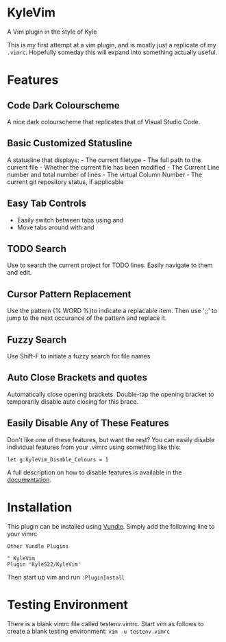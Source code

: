 # KyleVim
A Vim plugin in the style of Kyle

This is my first attempt at a vim plugin, and is mostly just a replicate of my ``.vimrc``.  Hopefully someday this will expand into something actually useful.

# Features

## Code Dark Colourscheme
A nice dark colourscheme that replicates that of Visual Studio Code.  

## Basic Customized Statusline
A statusline that displays:
	- The current filetype
	- The full path to the current file
	- Whether the current file has been modified
	- The Current Line number and total number of lines
	- The virtual Column Number
	- The current git repository status, if applicable

## Easy Tab Controls
- Easily switch between tabs using <C-Left> and <C-Right>
- Move tabs around with <A-Left> and <A-Right>

## TODO Search
Use <F3> to search the current project for TODO lines.  Easily navigate to them and edit. 

## Cursor Pattern Replacement
Use the pattern {% WORD %}to indicate a replacable item.  Then use ';;' to jump to the next occurance of the pattern and replace it.

## Fuzzy Search
Use Shift-F to initiate a fuzzy search for file names

## Auto Close Brackets and quotes
Automatically close opening brackets.  Double-tap the opening bracket to temporarily disable auto closing for this brace.

## Easily Disable Any of These Features

Don't like one of these features, but want the rest?  You can easily disable individual features from your .vimrc using something like this:

```
let g:KyleVim_Disable_Colours = 1
```

A full description on how to disable features is available in the [documentation](TODO).

# Installation
This plugin can be installed using [Vundle](https://github.com/VundleVim/Vundle.vim).  Simply add the following line to your vimrc

```
Other Vundle Plugins

" KyleVim 
Plugin 'KyleS22/KyleVim' 

```

Then start up vim and run `:PluginInstall`


# Testing Environment

There is a blank vimrc file called testenv.vimrc.  Start vim as follows to create a blank testing environment: ``vim -u testenv.vimrc``

